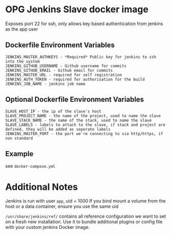 # OPG Jenkins Slave docker image

Exposes port 22 for ssh, only allows key based authentication from jenkins as the app user

## Dockerfile Environment Variables

```
JENKINS_MASTER_AUTHKEYS - *Required* Public key for jenkins to ssh into the system
JENKINS_GITHUB_USERNAME - Github username for commits
JENKINS_GITHUB_EMAIL - Github email for commits
JENKINS_MASTER_URL - required for self registration
JENKINS_AUTH_TOKEN - required for authorisation for the build
JENKINS_JOB_NAME - jenkins job name
```

## Optional Dockerfile Environment Variables

```
SLAVE_HOST_IP - the ip of the slave's host
SLAVE_PROJECT_NAME - the name of the project, used to name the slave
SLAVE_STACK_NAME - the name of the stack, used to name the slave
SLAVE_LABELS - labels to attach to the slave, if stack and project are defined, they will be added as seperate labels
JENKINS_MASTER_PORT - the port we're connecting to via http/https, if non standard
```

## Example

see `docker-compose.yml`

# Additional Notes

Jenkins is run with user `app`, uid = 1000 If you bind mount a volume from the host or a data container, ensure you use the same uid

`/usr/share/jenkins/ref/` contains all reference configuration we want to set on a fresh new installation. Use it to bundle additional plugins or config file with your custom jenkins Docker image.
